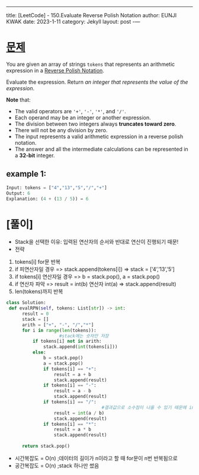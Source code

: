 ---
title: [LeetCode] - 150.Evaluate Reverse Polish Notation
author: EUNJI KWAK
date: 2023-1-11
category: Jekyll
layout: post
-—

# [문제](https://leetcode.com/problems/evaluate-reverse-polish-notation/)

You are given an array of strings `tokens` that represents an arithmetic expression in a [Reverse Polish Notation](https://en.wikipedia.org/wiki/Reverse_Polish_notation).

Evaluate the expression. Return *an integer that represents the value of the expression*.

**Note** that:

- The valid operators are `'+'`, `'-'`, `'*'`, and `'/'`.
- Each operand may be an integer or another expression.
- The division between two integers always **truncates toward zero**.
- There will not be any division by zero.
- The input represents a valid arithmetic expression in a reverse polish notation.
- The answer and all the intermediate calculations can be represented in a **32-bit** integer.

## example 1:

```python
Input: tokens = ["4","13","5","/","+"]
Output: 6
Explanation: (4 + (13 / 5)) = 6
```

# [풀이]

- Stack을 선택한 이유: 입력된 연산자의 순서와 반대로 연산이 진행되기 때문!
- 전략
1. tokens[i] for문 반복
2. if 피연산자일 경우 => stack.append(tokens[i]) => stack = [‘4’,’13’,’5’]
3. if tokens[i] 연산자일 경우 => b = stack.pop(), a = stack.pop()
4. if 연산자 파악 => result = int(b) 연산자 int(a) => stack.append(result)
5. len(tokens)까지 반복

```python
class Solution:
 def evalRPN(self, tokens: List[str]) -> int:
      result = 0
      stack = []
      arith = ["+", "-", "/","*"]
      for i in range(len(tokens)):
					#stack에는 숫자만 저장
          if tokens[i] not in arith:
              stack.append(int(tokens[i]))
          else:
              b = stack.pop()
              a = stack.pop()
              if tokens[i] == "+":
                  result = a + b
                  stack.append(result)
              if tokens[i] == "-":
                  result = a - b
                  stack.append(result)
              if tokens[i] == "/":
									#결과값으로 소수점이 나올 수 있기 때문에 int형을 취해서 처리
                  result = int(a / b)
                  stack.append(result)
              if tokens[i] == "*":
                  result = a * b
                  stack.append(result)
 
      return stack.pop()
```

- 시간복잡도 = O(n) ;데이터의 길이가 n이라고 할 때 for문이 n번 반복됨으로
- 공간복잡도 = O(n) ;stack 하나만 썼음

